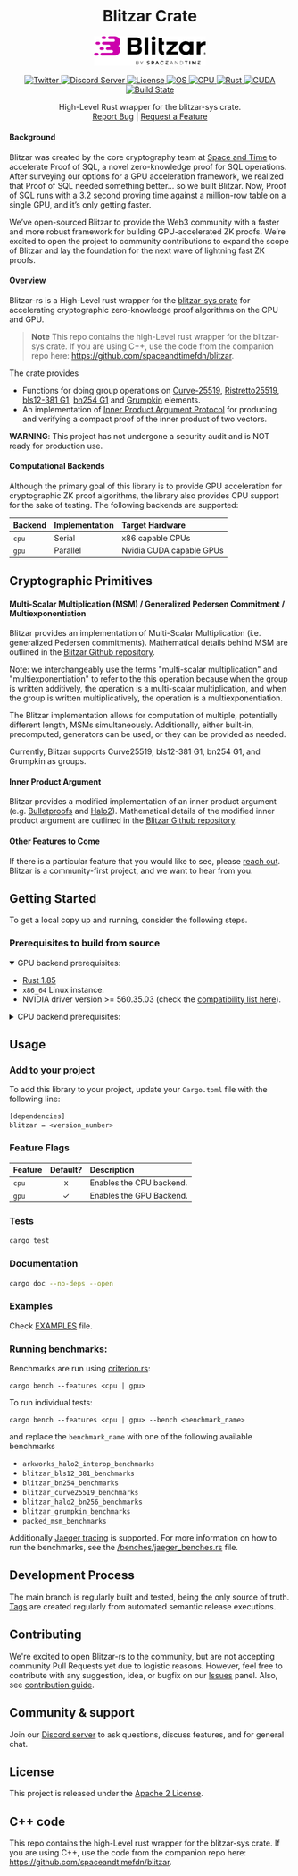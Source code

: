 <div id="top"></div>

<!-- PROJECT LOGO -->
<br />
<div align="center">
  <h1 align="center">Blitzar Crate</h1>

<picture>
  <source media="(prefers-color-scheme: dark)" width="200px" srcset="https://raw.githubusercontent.com/spaceandtimefdn/blitzar-rs/assets/logo_dark_background.png">
  <source media="(prefers-color-scheme: light)" width="200px" srcset="https://raw.githubusercontent.com/spaceandtimefdn/blitzar-rs/assets/logo_light_background.png">
  <img alt="Blitzar" width="200px" src="https://raw.githubusercontent.com/spaceandtimefdn/blitzar-rs/assets/logo_light_background.png">
</picture>

<p align="center">
  <a href="https://twitter.com/intent/follow?screen_name=spaceandtimedb">
    <img alt="Twitter" src="https://img.shields.io/twitter/follow/spaceandtimedb.svg?style=social&label=Follow">
  </a>

  <a href="http://discord.gg/SpaceandTimeDB">
    <img alt="Discord Server" src="https://img.shields.io/discord/953025874154893342?logo=discord">
  </a>
  
  <a href="https://github.com/spaceandtimefdn/blitzar-rs/blob/main/LICENSE">
    <img alt="License" src="https://img.shields.io/badge/License-Apache_2.0-blue.svg">
    </a>
  </a>

  <a href="https://www.linux.org/">
    <img alt="OS" src="https://img.shields.io/badge/OS-Linux-blue?logo=linux">
    </a>
  </a>

  <a href="https://www.linux.org/">
    <img alt="CPU" src="https://img.shields.io/badge/CPU-x86-blue">
    </a>
  </a>

  <a href="https://www.rust-lang.org/">
    <img alt="Rust" src="https://img.shields.io/badge/rust-1.85-blue">
    </a>
  </a>

  <a href="https://developer.nvidia.com/cuda-downloads">
    <img alt="CUDA" src="https://img.shields.io/badge/CUDA-12.6.1-green?style=flat&logo=nvidia">
    </a>
  </a>

  <a href="https://github.com/spaceandtimefdn/blitzar-rs/actions/workflows/release.yml">
    <img alt="Build State" src="https://github.com/spaceandtimefdn/blitzar-rs/actions/workflows/release.yml/badge.svg">
  </a>

  <p align="center">
    High-Level Rust wrapper for the blitzar-sys crate.
    <br />
    <a href="https://github.com/spaceandtimefdn/blitzar-rs/issues">Report Bug</a>
    |
    <a href="https://github.com/spaceandtimefdn/blitzar-rs/issues">Request a Feature</a>
  </p>
</div>

#### Background
Blitzar was created by the core cryptography team at [Space and Time](https://www.spaceandtime.io/) to accelerate Proof of SQL, a novel zero-knowledge proof for SQL operations. After surveying our options for a GPU acceleration framework, we realized that Proof of SQL needed something better… so we built Blitzar. Now, Proof of SQL runs with a 3.2 second proving time against a million-row table on a single GPU, and it’s only getting faster.

We’ve open-sourced Blitzar to provide the Web3 community with a faster and more
robust framework for building GPU-accelerated ZK proofs. We’re excited to open
the project to community contributions to expand the scope of Blitzar and lay
the foundation for the next wave of lightning fast ZK proofs.

#### Overview
Blitzar-rs is a High-Level rust wrapper for the [blitzar-sys crate](https://github.com/spaceandtimefdn/blitzar/tree/main/rust/blitzar-sys) for accelerating cryptographic zero-knowledge proof algorithms on the CPU and GPU.
> **Note**
> This repo contains the high-Level rust wrapper for the blitzar-sys crate. If you are using C++, use the code from the companion repo here: https://github.com/spaceandtimefdn/blitzar.

The crate provides

* Functions for doing group operations on [Curve-25519](https://en.wikipedia.org/wiki/Curve25519), [Ristretto25519](https://ristretto.group/), [bls12-381 G1](https://electriccoin.co/blog/new-snark-curve/), [bn254 G1](https://hackmd.io/@jpw/bn254) and [Grumpkin](https://hackmd.io/@aztec-network/B19AA8812#Curve-cycles) elements.
* An implementation of [Inner Product Argument Protocol](https://eprint.iacr.org/2017/1066.pdf) for producing and verifying a compact proof of the inner product of two vectors.

**WARNING**: This project has not undergone a security audit and is NOT ready
for production use.

#### Computational Backends
Although the primary goal of this library is to provide GPU acceleration for cryptographic ZK proof algorithms, the library also provides CPU support for the sake of testing. The following backends are supported:

| Backend            | Implementation                                             | Target Hardware             |
| :---               | :---                                                       | :---                        |
| `cpu`              | Serial                                                     | x86 capable CPUs            |
| `gpu`              | Parallel                                                   | Nvidia CUDA capable GPUs    |


## Cryptographic Primitives

#### Multi-Scalar Multiplication (MSM) / Generalized Pedersen Commitment / Multiexponentiation

Blitzar provides an implementation of Multi-Scalar Multiplication (i.e. generalized Pedersen commitments). Mathematical details behind MSM are outlined in the [Blitzar Github repository](https://github.com/spaceandtimefdn/blitzar#multi-scalar-multiplication-msm--generalized-pedersen-commitment--multiexponentiation).

Note: we interchangeably use the terms "multi-scalar multiplication" and "multiexponentiation" to refer to the this operation because when the group is written additively, the operation is a multi-scalar multiplication, and when the group is written multiplicatively, the operation is a multiexponentiation.

The Blitzar implementation allows for computation of multiple, potentially different length, MSMs simultaneously. Additionally, either built-in, precomputed, generators can be used, or they can be provided as needed.

Currently, Blitzar supports Curve25519, bls12-381 G1, bn254 G1, and Grumpkin as groups.

#### Inner Product Argument

Blitzar provides a modified implementation of an inner product argument (e.g. [Bulletproofs](https://eprint.iacr.org/2017/1066.pdf) and [Halo2](https://zcash.github.io/halo2/background/pc-ipa.html)). Mathematical details of the modified inner product argument are outlined in the [Blitzar Github repository](https://github.com/spaceandtimefdn/blitzar#inner-product-argument).

#### Other Features to Come

If there is a particular feature that you would like to see, please [reach out](https://github.com/spaceandtimefdn/blitzar/issues). Blitzar is a community-first project, and we want to hear from you.

## Getting Started

To get a local copy up and running, consider the following steps.

### Prerequisites to build from source

<details open>
<summary>GPU backend prerequisites:</summary>

* [Rust 1.85](https://www.rust-lang.org/tools/install)
* `x86_64` Linux instance.
* NVIDIA driver version >= 560.35.03 (check the [compatibility list here](https://docs.nvidia.com/cuda/cuda-toolkit-release-notes/index.html)).

</details>

<details>
<summary>CPU backend prerequisites:</summary>

You'll need the following requirements to run the environment:

* [Rust 1.85](https://www.rust-lang.org/tools/install)
* `x86_64` Linux instance.

</details>

## Usage

### Add to your project

To add this library to your project, update your `Cargo.toml` file with the following line:

```
[dependencies]
blitzar = <version_number>
```

### Feature Flags

| Feature        | Default? | Description              |
| :---           |  :---:   | :---                     |
| `cpu`          |    x     | Enables the CPU backend. |
| `gpu`          |    ✓     | Enables the GPU Backend. |

### Tests

```bash
cargo test
```

### Documentation

```bash
cargo doc --no-deps --open
```

### Examples

Check [EXAMPLES](docs/EXAMPLES.md) file.

### Running benchmarks:

Benchmarks are run using [criterion.rs](https://github.com/bheisler/criterion.rs):
```
cargo bench --features <cpu | gpu>
```
To run individual tests:
```
cargo bench --features <cpu | gpu> --bench <benchmark_name>
```
and replace the `benchmark_name` with one of the following available benchmarks
- `arkworks_halo2_interop_benchmarks`
- `blitzar_bls12_381_benchmarks`
- `blitzar_bn254_benchmarks`
- `blitzar_curve25519_benchmarks`
- `blitzar_halo2_bn256_benchmarks`
- `blitzar_grumpkin_benchmarks`
- `packed_msm_benchmarks`

Additionally [Jaeger tracing](https://www.jaegertracing.io/) is supported. For more information on how to run the benchmarks, see the [/benches/jaeger_benches.rs](benches/jaeger_benches.rs) file.

## Development Process

The main branch is regularly built and tested, being the only source of truth. [Tags](https://github.com/spaceandtimefdn/blitzar-rs/tags) are created regularly from automated semantic release executions. 

## Contributing

We're excited to open Blitzar-rs to the community, but are not accepting community Pull Requests yet due to logistic reasons. However, feel free to contribute with any suggestion, idea, or bugfix on our [Issues](https://github.com/spaceandtimefdn/blitzar-rs/issues) panel. Also, see [contribution guide](CONTRIBUTING.md).

## Community & support

Join our [Discord server](https://discord.com/invite/SpaceandTimeDB) to ask questions, discuss features, and for general chat.

## License

This project is released under the [Apache 2 License](LICENSE).
  
## C++ code

This repo contains the high-Level rust wrapper for the blitzar-sys crate. If you are using C++, use the code from the companion repo here: https://github.com/spaceandtimefdn/blitzar.
